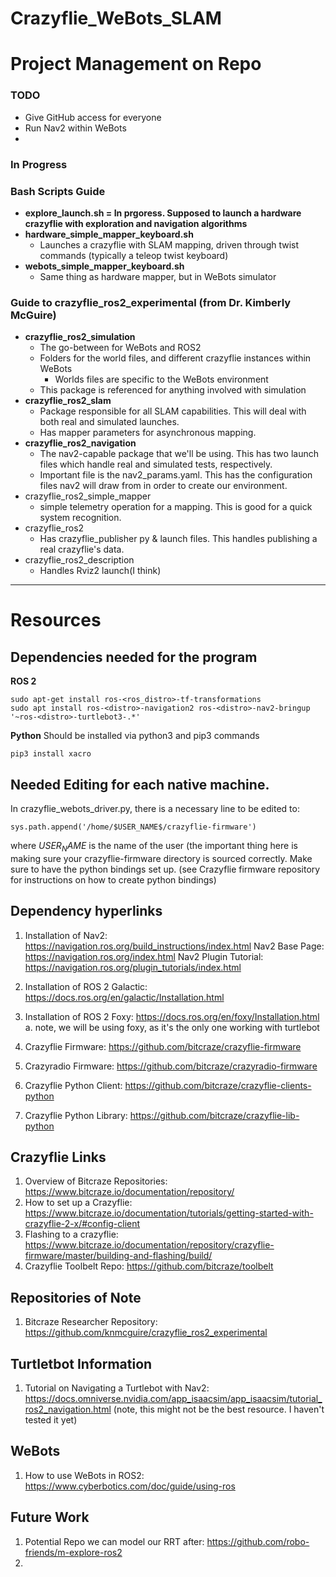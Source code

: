 # Crazyflie_WeBots_SLAM


# Project Management on Repo
### TODO
- Give GitHub access for everyone
- Run Nav2 within WeBots
- 
### In Progress

### Bash Scripts Guide
- **explore_launch.sh = In prgoress. Supposed to launch a hardware crazyflie with exploration and navigation algorithms**
- **hardware_simple_mapper_keyboard.sh**
  - Launches a crazyflie with SLAM mapping, driven through twist commands (typically a teleop twist keyboard)
- **webots_simple_mapper_keyboard.sh**
  - Same thing as hardware mapper, but in WeBots simulator

### Guide to crazyflie_ros2_experimental (from Dr. Kimberly McGuire)
- **crazyflie_ros2_simulation**
  - The go-between for WeBots and ROS2
  - Folders for the world files, and different crazyflie instances within WeBots
    - Worlds files are specific to the WeBots environment
  - This package is referenced for anything involved with simulation
- **crazyflie_ros2_slam**
  - Package responsible for all SLAM capabilities. This will deal with both real and simulated launches. 
  - Has mapper parameters for asynchronous mapping.
- **crazyflie_ros2_navigation**
  - The nav2-capable package that we'll be using. This has two launch files which handle real and simulated tests, respectively. 
  - Important file is the nav2_params.yaml. This has the configuration files nav2 will draw from in order to create our environment. 
- crazyflie_ros2_simple_mapper
  - simple telemetry operation for a mapping. This is good for a quick system recognition.
- crazyflie_ros2
  - Has crazyflie_publisher py & launch files. This handles publishing a real crazyflie's data.
- crazyflie_ros2_description
  - Handles Rviz2 launch(I think)

----------
# Resources
## Dependencies needed for the program
**ROS 2**
```
sudo apt-get install ros-<ros_distro>-tf-transformations
sudo apt install ros-<distro>-navigation2 ros-<distro>-nav2-bringup '~ros-<distro>-turtlebot3-.*'

```
**Python**
Should be installed via python3 and pip3 commands
```
pip3 install xacro

```
## Needed Editing for each native machine.
In crazyflie_webots_driver.py, there is a necessary line to be edited to: 
```
sys.path.append('/home/$USER_NAME$/crazyflie-firmware')
```
where $USER_NAME$ is the name of the user (the important thing here is making sure your crazyflie-firmware directory is sourced correctly. Make sure to have the python bindings set up. (see Crazyflie firmware repository for instructions on how to create python bindings)

## Dependency hyperlinks
1. Installation of Nav2: https://navigation.ros.org/build_instructions/index.html
        Nav2 Base Page: https://navigation.ros.org/index.html
        Nav2 Plugin Tutorial: https://navigation.ros.org/plugin_tutorials/index.html
        
3. Installation of ROS 2 Galactic: https://docs.ros.org/en/galactic/Installation.html
4. Installation of ROS 2 Foxy: https://docs.ros.org/en/foxy/Installation.html
  a. note, we will be using foxy, as it's the only one working with turtlebot
5. Crazyflie Firmware: https://github.com/bitcraze/crazyflie-firmware
6. Crazyradio Firmware: https://github.com/bitcraze/crazyradio-firmware
7. Crazyflie Python Client: https://github.com/bitcraze/crazyflie-clients-python
8. Crazyflie Python Library: https://github.com/bitcraze/crazyflie-lib-python
## Crazyflie Links
1. Overview of Bitcraze Repositories: https://www.bitcraze.io/documentation/repository/
2. How to set up a Crazyflie: https://www.bitcraze.io/documentation/tutorials/getting-started-with-crazyflie-2-x/#config-client
3. Flashing to a crazyflie: https://www.bitcraze.io/documentation/repository/crazyflie-firmware/master/building-and-flashing/build/
4. Crazyflie Toolbelt Repo: https://github.com/bitcraze/toolbelt
## Repositories of Note
1. Bitcraze Researcher Repository: https://github.com/knmcguire/crazyflie_ros2_experimental

## Turtletbot Information
1. Tutorial on Navigating a Turtlebot with Nav2: https://docs.omniverse.nvidia.com/app_isaacsim/app_isaacsim/tutorial_ros2_navigation.html
(note, this might not be the best resource. I haven't tested it yet)
## WeBots
1. How to use WeBots in ROS2: https://www.cyberbotics.com/doc/guide/using-ros

## Future Work
1. Potential Repo we can model our RRT after: https://github.com/robo-friends/m-explore-ros2
2. 